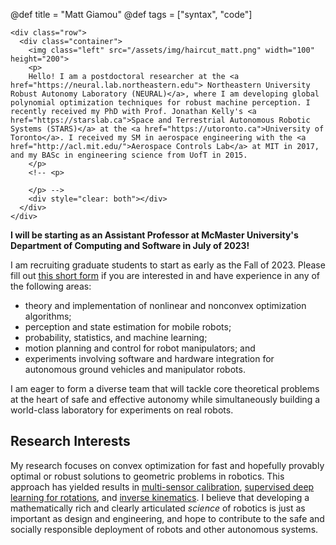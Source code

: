 @def title = "Matt Giamou"
@def tags = ["syntax", "code"]

~~~
<div class="row">
  <div class="container">
    <img class="left" src="/assets/img/haircut_matt.png" width="100" height="200">
    <p>
    Hello! I am a postdoctoral researcher at the <a href="https://neural.lab.northeastern.edu"> Northeastern University Robust Autonomy Laboratory (NEURAL)</a>, where I am developing global polynomial optimization techniques for robust machine perception. I recently received my PhD with Prof. Jonathan Kelly's <a href="https://starslab.ca">Space and Terrestrial Autonomous Robotic Systems (STARS)</a> at the <a href="https://utoronto.ca">University of Toronto</a>. I received my SM in aerospace engineering with the <a href="http://acl.mit.edu/">Aerospace Controls Lab</a> at MIT in 2017, and my BASc in engineering science from UofT in 2015.
    </p>
    <!-- <p>
  
    </p> -->
    <div style="clear: both"></div>  
  </div>
</div>
~~~

**I will be starting as an Assistant Professor at McMaster University's Department of Computing and Software in July of 2023!**

I am recruiting graduate students to start as early as the Fall of 2023. Please fill out <a href="https://forms.gle/HWmpRFhnvEE2pcgW9">this short form</a> if you are interested in and have experience in any of the following areas:

* theory and implementation of nonlinear and nonconvex optimization algorithms;
* perception and state estimation for mobile robots;
* probability, statistics, and machine learning;
* motion planning and control for robot manipulators; and
* experiments involving software and hardware integration for autonomous ground vehicles and manipulator robots.

I am eager to form a diverse team that will tackle core theoretical problems at the heart of safe and effective autonomy while simultaneously building a world-class laboratory for experiments on real robots.

## Research Interests

My research focuses on convex optimization for fast and hopefully provably optimal or robust solutions to geometric problems in robotics. This approach has yielded results in [multi-sensor calibration](https://arxiv.org/abs/2005.08298), [supervised deep learning for rotations](https://arxiv.org/abs/2006.01031), and [inverse kinematics](https://arxiv.org/abs/1909.09318). I believe that developing a mathematically rich and clearly articulated _science_ of robotics is just as important as design and engineering, and hope to contribute to the safe and socially responsible deployment of robots and other autonomous systems.
